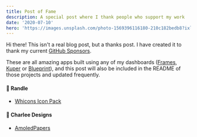 ```yaml
---
title: Post of Fame
description: A special post where I thank people who support my work
date: '2020-07-10'
hero: 'https://images.unsplash.com/photo-1569396116180-210c182bedb8?ixlib=rb-1.2.1&q=80&fm=jpg&crop=entropy&cs=tinysrgb&dl=alexander-sinn-KgLtFCgfC28-unsplash.jpg'
---
```


Hi there!
This isn't a real blog post, but a thanks post. I have created it to thank my current [GitHub Sponsors](https://github.com/users/jahirfiquitiva/sponsorship).

These are all amazing apps built using any of my dashboards ([Frames](https://github.com/jahirfiquitiva/Frames), [Kuper](https://github.com/jahirfiquitiva/Kuper) or [Blueprint](https://github.com/jahirfiquitiva/Blueprint)), and this post will also be included in the README of those projects and updated frequently.

#### 🔮 Randle
* [Whicons Icon Pack](https://play.google.com/store/apps/details?id=com.whicons.iconpack)

#### 🔮 Charlee Designs
* [AmoledPapers](https://play.google.com/store/apps/details?id=pl.mhcharlee.amoledpapers)
